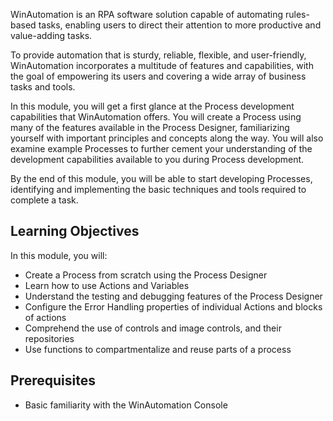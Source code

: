 WinAutomation is an RPA software solution capable of automating rules-based tasks, enabling users to direct their attention to more productive and value-adding tasks.

To provide automation that is sturdy, reliable, flexible, and user-friendly, WinAutomation incorporates a multitude of features and capabilities, with the goal of empowering its users and covering a wide array of business tasks and tools.

In this module, you will get a first glance at the Process development capabilities that WinAutomation offers. You will create a Process using many of the features available in the Process Designer, familiarizing yourself with important principles and concepts along the way. You will also examine example Processes to further cement your understanding of the development capabilities available to you during Process development.

By the end of this module, you will be able to start developing Processes, identifying and implementing the basic techniques and tools required to complete a task.

## Learning Objectives
In this module, you will:
* Create a Process from scratch using the Process Designer
* Learn how to use Actions and Variables
* Understand the testing and debugging features of the Process Designer
* Configure the Error Handling properties of individual Actions and blocks of actions
* Comprehend the use of controls and image controls, and their repositories
* Use functions to compartmentalize and reuse parts of a process


## Prerequisites
* Basic familiarity with the WinAutomation Console
